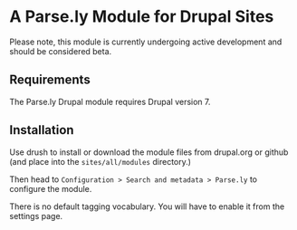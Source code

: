 # A Parse.ly Module for Drupal Sites

Please note, this module is currently undergoing active development and should
be considered beta.

## Requirements

The Parse.ly Drupal module requires Drupal version 7.

## Installation

Use drush to install or download the module files from drupal.org or github (and place into the `sites/all/modules`
directory.) 

Then head to `Configuration > Search and metadata > Parse.ly` to configure the module.

There is no default tagging vocabulary. You will have to enable it from the settings page. 



